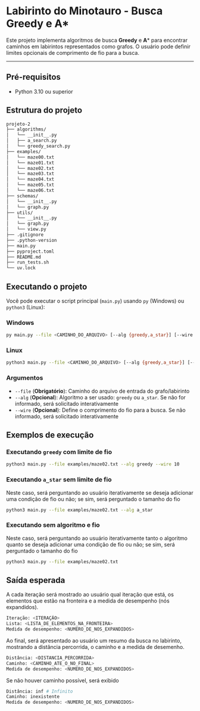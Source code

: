 # Labirinto do Minotauro - Busca Greedy e A*

Este projeto implementa algoritmos de busca **Greedy** e **A*** para encontrar caminhos em labirintos representados como grafos. O usuário pode definir limites opcionais de comprimento de fio para a busca.

---

## Pré-requisitos

- Python 3.10 ou superior

## Estrutura do projeto

```bash
projeto-2
├── algorithms/
│   └── __init__.py
│   ├── a_search.py
│   └── greedy_search.py
├── examples/
│   └── maze00.txt
│   └── maze01.txt
│   └── maze02.txt
│   └── maze03.txt
│   └── maze04.txt
│   └── maze05.txt
│   └── maze06.txt
├── schemas/
│   └── __init__.py
│   └── graph.py
├── utils/
│   └── __init__.py
│   └── graph.py
│   └── view.py
├── .gitignore
├── .python-version
├── main.py
├── pyproject.toml
├── README.md
├── run_tests.sh
└── uv.lock

```

## Executando o projeto

Você pode executar o script principal (`main.py`) usando `py` (Windows) ou `python3` (Linux):

### Windows

```bash
py main.py --file <CAMINHO_DO_ARQUIVO> [--alg {greedy,a_star}] [--wire <COMPRIMENTO_DO_FIO>]
```

### Linux

```bash
python3 main.py --file <CAMINHO_DO_ARQUIVO> [--alg {greedy,a_star}] [--wire <COMPRIMENTO_DO_FIO>]
```

### Argumentos

- `--file` (**Obrigatório**): Caminho do arquivo de entrada do grafo/labirinto
- `--alg` (**Opcional**): Algoritmo a ser usado: `greedy` ou `a_star`. Se não for informado, será solicitado interativamente
- `--wire` (**Opcional**): Define o comprimento do fio para a busca. Se não informado, será solicitado interativamente

## Exemplos de execução

### Executando `greedy` com limite de fio

```bash
python3 main.py --file examples/maze02.txt --alg greedy --wire 10
```

### Executando `a_star` sem limite de fio

Neste caso, será perguntando ao usuário iterativamente se deseja adicionar uma condição de fio ou não; se sim, será perguntado o tamanho do fio

```bash
python3 main.py --file examples/maze02.txt --alg a_star
```

### Executando sem algoritmo e fio

Neste caso, será perguntando ao usuário iterativamente tanto o algoritmo quanto se deseja adicionar uma condição de fio ou não; se sim, será perguntado o tamanho do fio

```bash
python3 main.py --file examples/maze02.txt
```

## Saída esperada

A cada iteração será mostrado ao usuário qual iteração que está, os elementos que estão na fronteira e a medida de desempenho (nós expandidos).

```bash
Iteração: <ITERAÇÃO>
Lista: <LISTA_DE_ELEMENTOS_NA_FRONTEIRA>
Medida de desempenho: <NUMERO_DE_NOS_EXPANDIDOS>
```

Ao final, será apresentado ao usuário um resumo da busca no labirinto, mostrando a distância percorrida, o caminho e a medida de desemenho.

```bash
Distância: <DISTANCIA_PERCORRIDA>
Caminho: <CAMINHO_ATE_O_NO_FINAL>
Medida de desempenho: <NUMERO_DE_NOS_EXPANDIDOS>
```

Se não houver caminho possível, será exibido

```bash
Distância: inf # Infinito
Caminho: inexistente
Medida de desempenho: <NUMERO_DE_NOS_EXPANDIDOS>
```
